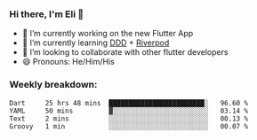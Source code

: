 ### Hi there, I'm Eli 👋
- 🔭 I’m currently working on the new Flutter App
- 🌱 I’m currently learning <a href="https://resocoder.com/2020/03/09/flutter-firebase-ddd-course-1-domain-driven-design-principles/">DDD</a> + <a href="https://riverpod.dev/">Riverpod</a>
- 🦄 I’m looking to collaborate with other flutter developers
- 😄 Pronouns: He/Him/His

### Weekly breakdown:
<!--START_SECTION:waka-->
```text
Dart     25 hrs 48 mins  ████████████████████████░   96.60 % 
YAML     50 mins         ▓░░░░░░░░░░░░░░░░░░░░░░░░   03.14 % 
Text     2 mins          ░░░░░░░░░░░░░░░░░░░░░░░░░   00.13 % 
Groovy   1 min           ░░░░░░░░░░░░░░░░░░░░░░░░░   00.07 % 
```
<!--END_SECTION:waka-->
